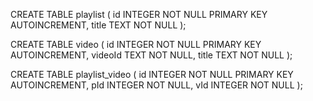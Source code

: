 CREATE TABLE playlist (
  id         INTEGER NOT NULL PRIMARY KEY AUTOINCREMENT,
  title      TEXT NOT NULL
);

CREATE TABLE video (
  id         INTEGER NOT NULL PRIMARY KEY AUTOINCREMENT,
  videoId    TEXT NOT NULL,
  title      TEXT NOT NULL
);

CREATE TABLE playlist_video (
  id         INTEGER NOT NULL PRIMARY KEY AUTOINCREMENT,
  pId        INTEGER NOT NULL,
  vId        INTEGER NOT NULL
);
